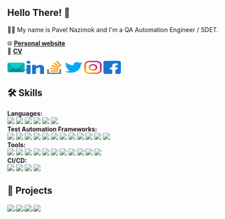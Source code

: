 ## Hello There! :wave:

:man_technologist: My name is Pavel Nazimok and I'm a QA Automation Engineer / SDET.

:globe_with_meridians: [**Personal website**](https://pavelicii.github.io/) \
:bookmark_tabs: [**CV**](https://drive.google.com/file/d/1G_2FObq-Wo_f67iCiSIiF7XwmUrAG3VY/view?usp=sharing)

<p align="left">
<a href="mailto:pavelnazimok@gmail.com" target="_blank"><img align="center" src="https://github.com/pavelicii/pavelicii/blob/master/assets/mail.svg" alt="mail" height="30" width="40"/>
<a href="https://linkedin.com/in/pavelicii" target="_blank"><img align="center" src="https://github.com/pavelicii/pavelicii/blob/master/assets/linkedin.svg" alt="linkedin" height="30" width="40" /></a>
<a href="https://stackoverflow.com/users/8356662" target="_blank"><img align="center" src="https://github.com/pavelicii/pavelicii/blob/master/assets/stack-overflow.svg" alt="stack-overflow" height="30" width="40" /></a>
<a href="https://twitter.com/pavelicii" target="_blank"><img align="center" src="https://github.com/pavelicii/pavelicii/blob/master/assets/twitter.svg" alt="twitter" height="30" width="40" /></a>
<a href="https://instagram.com/pavelicii" target="_blank"><img align="center" src="https://github.com/pavelicii/pavelicii/blob/master/assets/instagram.svg" alt="instagram" height="30" width="40" /></a>
<a href="https://fb.com/pavelicii" target="_blank"><img align="center" src="https://github.com/pavelicii/pavelicii/blob/master/assets/facebook.svg" alt="facebook" height="30" width="40" /></a>
</p>

## :hammer_and_wrench: Skills

**Languages:**\
![](https://img.shields.io/static/v1?message=Java&logo=openjdk&labelColor=5c5c5c&color=2cbb89&logoColor=white&label=%20)
![](https://img.shields.io/static/v1?message=TypeScript&logo=typescript&labelColor=5c5c5c&color=2cbb89&logoColor=white&label=%20)
![](https://img.shields.io/static/v1?message=Python&logo=python&labelColor=5c5c5c&color=2cbb89&logoColor=white&label=%20)
![](https://img.shields.io/static/v1?message=C%23&logo=sharp&labelColor=5c5c5c&color=2cbb89&logoColor=white&label=%20)
![](https://img.shields.io/static/v1?message=Kotlin&logo=kotlin&labelColor=5c5c5c&color=2cbb89&logoColor=white&label=%20)
![](https://img.shields.io/static/v1?message=Scala&logo=scala&labelColor=5c5c5c&color=2cbb89&logoColor=white&label=%20) \
**Test Automation Frameworks:**\
![](https://img.shields.io/badge/REST%20Assured-ada5e5)
![](https://img.shields.io/badge/Playwright-ada5e5)
![](https://img.shields.io/badge/Selenium-ada5e5)
![](https://img.shields.io/badge/Selenide-ada5e5)
![](https://img.shields.io/badge/Selenoid-ada5e5)
![](https://img.shields.io/badge/JUnit-ada5e5)
![](https://img.shields.io/badge/Allure-ada5e5)
![](https://img.shields.io/badge/AssertJ-ada5e5)
![](https://img.shields.io/badge/Espresso-ada5e5)
![](https://img.shields.io/badge/Gatling-ada5e5)
![](https://img.shields.io/badge/UI%20Automator-ada5e5)
![](https://img.shields.io/badge/pywinauto-ada5e5) \
**Tools:**\
![](https://img.shields.io/badge/Git-eda710)
![](https://img.shields.io/badge/TestRail-eda710)
![](https://img.shields.io/badge/Jira-eda710)
![](https://img.shields.io/badge/Postman-eda710)
![](https://img.shields.io/badge/SQL-eda710)
![](https://img.shields.io/badge/Bash-eda710)
![](https://img.shields.io/badge/Linux-eda710)
![](https://img.shields.io/badge/Grafana-eda710)
![](https://img.shields.io/badge/Swagger-eda710)
![](https://img.shields.io/badge/REST%20API-eda710)
![](https://img.shields.io/badge/OpenAPI-eda710) \
**CI/CD:**\
![](https://img.shields.io/static/v1?message=GitLab%20CI/CD&logo=gitlab&labelColor=5c5c5c&color=72372c&logoColor=white&label=%20)
![](https://img.shields.io/static/v1?message=GitHub%20Actions&logo=github&labelColor=5c5c5c&color=72372c&logoColor=white&label=%20)
![](https://img.shields.io/static/v1?message=Circle%20CI&logo=circleci&labelColor=5c5c5c&color=72372c&logoColor=white&label=%20)
![](https://img.shields.io/static/v1?message=Jenkins&logo=jenkins&labelColor=5c5c5c&color=72372c&logoColor=white&label=%20)

## :briefcase: Projects

<a href="https://github.com/pavelicii/allpairs4j">
  <img align="center" src="https://github-readme-stats.vercel.app/api/pin/?username=pavelicii&repo=allpairs4j&title_color=ffffff&text_color=c9cacc&icon_color=2bbc8a&bg_color=1d1f21" />
</a>

<a href="https://github.com/pavelicii/pavelicii.github.io">
  <img align="center" src="https://github-readme-stats.vercel.app/api/pin/?username=pavelicii&repo=pavelicii.github.io&title_color=ffffff&text_color=c9cacc&icon_color=2bbc8a&bg_color=1d1f21" />
</a>

<a href="https://github.com/pavelicii/java-web-test">
  <img align="center" src="https://github-readme-stats.vercel.app/api/pin/?username=pavelicii&repo=java-web-test&title_color=ffffff&text_color=c9cacc&icon_color=2bbc8a&bg_color=1d1f21" />
</a>

<a href="https://github.com/pavelicii/android-ui-testing-features">
  <img align="center" src="https://github-readme-stats.vercel.app/api/pin/?username=pavelicii&repo=android-ui-testing-features&title_color=ffffff&text_color=c9cacc&icon_color=2bbc8a&bg_color=1d1f21" />
</a>
